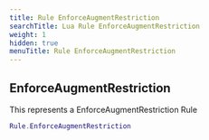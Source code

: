 ```yaml
---
title: Rule EnforceAugmentRestriction
searchTitle: Lua Rule EnforceAugmentRestriction
weight: 1
hidden: true
menuTitle: Rule EnforceAugmentRestriction
---
```

## EnforceAugmentRestriction

This represents a EnforceAugmentRestriction Rule
```lua
Rule.EnforceAugmentRestriction
```